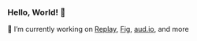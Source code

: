 ### Hello, World! 👋

<!--
**sachaker/sachaker** is a ✨ _special_ ✨ repository because its `README.md` (this file) appears on your GitHub profile.

Here are some ideas to get you started:

- 🔭 I’m currently working on [Replay](joinreplay.com), [Fig](http://fig.finance), [aud.io](https://audioapp.co), and more :)
- 🌱 I’m currently learning ...
- 👯 I’m looking to collaborate on ...
- 🤔 I’m looking for help with ...
- 💬 Ask me about ...
- 📫 How to reach me: ...
- 😄 Pronouns: ...
- ⚡ Fun fact: ...
-->
🔭 I’m currently working on [Replay](www.joinreplay.com), [Fig](http://fig.finance), [aud.io](https://audioapp.co), and more
